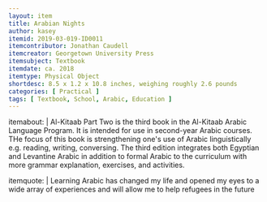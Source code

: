 ```yaml
---
layout: item
title: Arabian Nights
author: kasey
itemid: 2019-03-019-ID0011
itemcontributor: Jonathan Caudell
itemcreator: Georgetown University Press
itemsubject: Textbook
itemdate: ca. 2018
itemtype: Physical Object
shortdesc: 8.5 x 1.2 x 10.8 inches, weighing roughly 2.6 pounds
categories: [ Practical ]
tags: [ Textbook, School, Arabic, Education ]
---
```


itemabout: |
Al-Kitaab Part Two is the third book in the Al-Kitaab Arabic Language Program. It is intended for use in second-year Arabic courses. THe focus of this book is strengthening one's use of Arabic linguistically e.g. reading, writing, conversing. The third edition integrates both Egyptian and Levantine Arabic in addition to formal Arabic to the curriculum with more grammar explanation, exercises, and activities.

itemquote: |
Learning Arabic has changed my life and opened my eyes to a wide array of experiences and will allow me to help refugees in the future
